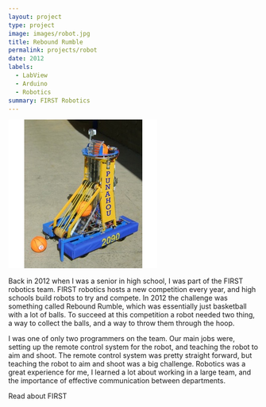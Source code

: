 ```yaml
---
layout: project
type: project
image: images/robot.jpg
title: Rebound Rumble
permalink: projects/robot
date: 2012
labels:
  - LabView
  - Arduino
  - Robotics
summary: FIRST Robotics 
---
```


<img class="ui medium right floated rounded image" src="../images/robot.PNG">


Back in 2012 when I was a senior in high school, I was part of the FIRST robotics team. FIRST robotics hosts a new competition every year, and high schools build robots to try and compete. In 2012 the challenge was something called Rebound Rumble, which was essentially just basketball with a lot of balls. To succeed at this competition a robot needed two thing, a way to collect the balls, and a way to throw them through the hoop.

I was one of only two programmers on the team. Our main jobs were, setting up the remote control system for the robot, and teaching the robot to aim and shoot. The remote control system was pretty straight forward, but teaching the robot to aim and shoot was a big challenge. Robotics was a great experience for me, I learned a lot about working in a large team, and the importance of effective communication between departments.

Read about <a src="http://www.firstinspires.org">FIRST</a>
